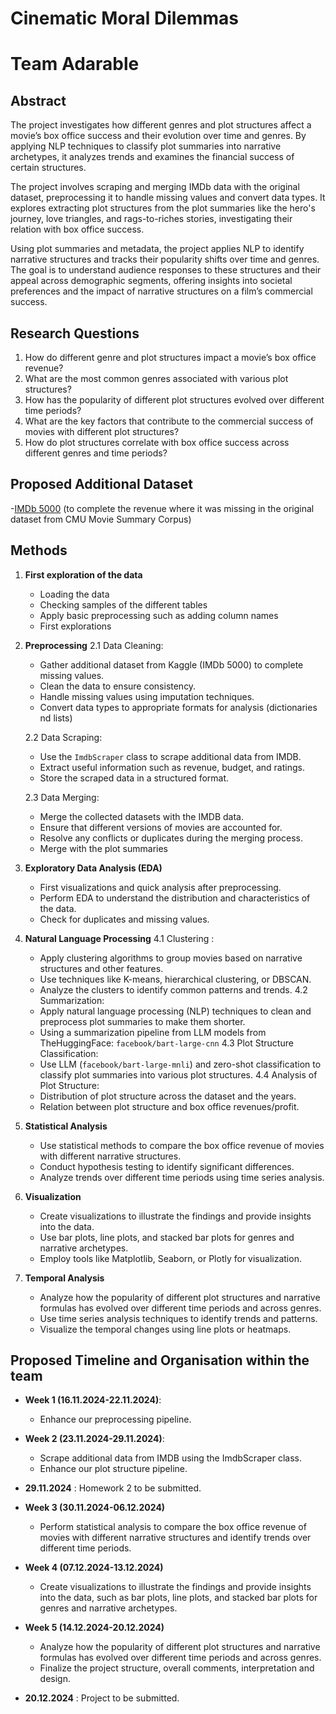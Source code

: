 # Cinematic Moral Dilemmas

# Team Adarable 

## Abstract
The project investigates how different genres and plot structures affect a movie’s box office success and their evolution over time and genres. By applying NLP techniques to classify plot summaries into narrative archetypes, it analyzes trends and examines the financial success of certain structures.

The project involves scraping and merging IMDb data with the original dataset, preprocessing it to handle missing values and convert data types. It explores extracting plot structures from the plot summaries like the hero's journey, love triangles, and rags-to-riches stories, investigating their relation with box office success.

Using plot summaries and metadata, the project applies NLP to identify narrative structures and tracks their popularity shifts over time and genres. The goal is to understand audience responses to these structures and their appeal across demographic segments, offering insights into societal preferences and the impact of narrative structures on a film’s commercial success.

## Research Questions
1. How do different genre and plot structures impact a movie’s box office revenue?
2. What are the most common genres associated with various plot structures?
3. How has the popularity of different plot structures evolved over different time periods?
4. What are the key factors that contribute to the commercial success of movies with different plot structures?
5. How do plot structures correlate with box office success across different genres and time periods?

## Proposed Additional Dataset
-[IMDb 5000](https://www.kaggle.com/datasets/carolzhangdc/imdb-5000-movie-dataset) (to complete the revenue where it was missing in the original dataset from CMU Movie Summary Corpus)


## Methods
1. **First exploration of the data**
   - Loading the data
   - Checking samples of the different tables
   - Apply basic preprocessing such as adding column names
   - First explorations

2. **Preprocessing**
   2.1 Data Cleaning:
      - Gather additional dataset from Kaggle (IMDb 5000) to complete missing values.
      - Clean the data to ensure consistency.
      - Handle missing values using imputation techniques.
      - Convert data types to appropriate formats for analysis (dictionaries nd lists)
   
   2.2 Data Scraping:
      - Use the `ImdbScraper` class to scrape additional data from IMDB.
      - Extract useful information such as revenue, budget, and ratings.
      - Store the scraped data in a structured format.

   2.3 Data Merging:
      - Merge the collected datasets with the IMDB data.
      - Ensure that different versions of movies are accounted for.
      - Resolve any conflicts or duplicates during the merging process.
      - Merge with the plot summaries

3. **Exploratory Data Analysis (EDA)**
   - First visualizations and quick analysis after preprocessing.
   - Perform EDA to understand the distribution and characteristics of the data.
   - Check for duplicates and missing values.

4. **Natural Language Processing**
   4.1 Clustering :
      - Apply clustering algorithms to group movies based on narrative structures and other features.
      - Use techniques like K-means, hierarchical clustering, or DBSCAN.
      - Analyze the clusters to identify common patterns and trends.
   4.2 Summarization:
      - Apply natural language processing (NLP) techniques to clean and preprocess plot summaries to make them shorter.
      - Using a summarization pipeline from LLM models from TheHuggingFace: `facebook/bart-large-cnn`
   4.3 Plot Structure Classification:
      - Use LLM (`facebook/bart-large-mnli`) and zero-shot classification to classify plot summaries into various plot structures.
   4.4 Analysis of Plot Structure:
      - Distribution of plot structure across the dataset and the years.
      - Relation between plot structure and box office revenues/profit. 

8. **Statistical Analysis**
   - Use statistical methods to compare the box office revenue of movies with different narrative structures.
   - Conduct hypothesis testing to identify significant differences.
   - Analyze trends over different time periods using time series analysis.

9. **Visualization**
   - Create visualizations to illustrate the findings and provide insights into the data.
   - Use bar plots, line plots, and stacked bar plots for genres and narrative archetypes.
   - Employ tools like Matplotlib, Seaborn, or Plotly for visualization.

10. **Temporal Analysis**
    - Analyze how the popularity of different plot structures and narrative formulas has evolved over different time periods and across genres.
    - Use time series analysis techniques to identify trends and patterns.
    - Visualize the temporal changes using line plots or heatmaps.


## Proposed Timeline and Organisation within the team
- **Week 1 (16.11.2024-22.11.2024)**:   
  - Enhance our preprocessing pipeline.  
    
- **Week 2 (23.11.2024-29.11.2024)**: 
  - Scrape additional data from IMDB using the ImdbScraper class.
  - Enhance our plot structure pipeline.

- **29.11.2024** : Homework 2 to be submitted.  
  
- **Week 3 (30.11.2024-06.12.2024)**   
  - Perform statistical analysis to compare the box office revenue of movies with different narrative structures and identify trends over different time periods.  
  
- **Week 4 (07.12.2024-13.12.2024)**        
  - Create visualizations to illustrate the findings and provide insights into the data, such as bar plots, line plots, and stacked bar plots for genres and narrative archetypes.  
   
- **Week 5 (14.12.2024-20.12.2024)**       
  - Analyze how the popularity of different plot structures and narrative formulas has evolved over different time periods and across genres.
  - Finalize the project structure, overall comments, interpretation and design.
  
- **20.12.2024** : Project to be submitted.




